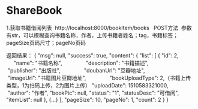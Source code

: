 # ShareBook

1.获取书籍借阅列表  http://localhost:8000/bookItem/books   POST方法  参数有str，可以模糊查询书籍名称，作者，上传书籍者姓名；tag，书籍标签；pageSize页码尺寸；pageNo页码

返回结果：
{
    "msg": null,
    "success": true,
    "content": {
        "list": [
            {
                "id": 2,
                "name": "书籍名称",
                "description": "书籍描述",
                "publisher": "出版社",
                "doubanUrl": "豆瓣地址",
                "imageUrl": "书籍图片豆瓣地址",
                "bookUploadType": 2,（书籍上传类型，1为扫码上传，2为图片上传）
                "uploadDate": 1510583321000,
                "author": "作者",
                "bookPic": null,
                "status": "1",
                "statusDesc": "可借阅",
                "itemList": null
            },
            {...}
        ],
        "pageSize": 10,
        "pageNo": 1,
        "count": 2
    }
}
